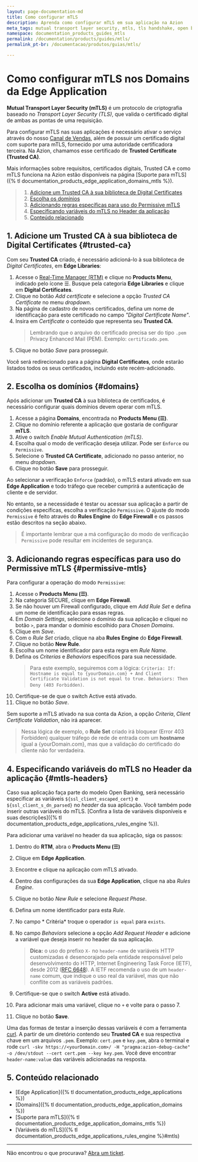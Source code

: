 ```yaml
---
layout: page-documentation-md
title: Como configurar mTLS
description: Aprenda como configurar mTLS em sua aplicação na Azion
meta_tags: mutual transport layer security, mtls, tls handshake, open banking, certificados, certificados digitais
namespace: documentation_products_guides_mtls
permalink: /documentation/products/guides/mtls/
permalink_pt-br: /documentacao/produtos/guias/mtls/

---
```


# Como configurar mTLS nos Domains da Edge Application

**Mutual Transport Layer Security (mTLS)** é um protocolo de criptografia baseado no *Transport Layer Security (TLS)*, que valida o certificado digital de ambas as pontas de uma requisição.

Para configurar mTLS nas suas aplicações é necessário ativar o serviço através do nosso [Canal de Vendas](https://www.azion.com/pt-br/contate-vendas/), além de possuir um certificado digital com suporte para mTLS, fornecido por uma autoridade certificadora terceira. Na Azion, chamamos esse certificado de **Trusted Certificate (Trusted CA)**.

Mais informações sobre requisitos, certificados digitais, Trusted CA e como mTLS funciona na Azion estão disponíveis na página [Suporte para mTLS]({% tl documentation_products_edge_application_domains_mtls %}).

> 1. [Adicione um Trusted CA à sua biblioteca de Digital Certificates](#trusted-ca)
> 2. [Escolha os domínios](#domains)
> 3. [Adicionando regras específicas para uso do Permissive mTLS](#permissive-mtls)
> 4. [Especificando variáveis do mTLS no Header da aplicação](#mtls-headers)
> 5. [Conteúdo relacionado](#related-content)

## 1. Adicione um Trusted CA à sua biblioteca de Digital Certificates {#trusted-ca}

Com seu **Trusted CA** criado, é necessário adicioná-lo à sua biblioteca de *Digital Certificates*, em **Edge Libraries**:

1. Acesse o [Real-Time Manager (RTM)](https://manager.azion.com) e clique no **Products Menu**, indicado pelo ícone ☰. Busque pela categoria **Edge Libraries** e clique em **Digital Certificates**.
2. Clique no botão *Add certificate* e selecione a opção *Trusted CA Certificate* no menu *dropdown*.
4. Na página de cadastro de novos certificados, defina um nome de identificação para este certificado no campo *"Digital Certificate Name"*.
5. Insira em *Certificate* o conteúdo que representa seu **Trusted CA**.
    > Lembrando que o arquivo do certificado precisa ser do tipo `.pem` Privacy Enhanced Mail (PEM). Exemplo: `certificado.pem`.
6. Clique no botão *Save* para prosseguir.

Você será redirecionado para a página **Digital Certificates**, onde estarão listados todos os seus certificados, incluindo este recém-adicionado.

## 2. Escolha os domínios {#domains}

Após adicionar um **Trusted CA** à sua biblioteca de certificados, é necessário configurar quais domínios devem operar com mTLS.

1. Acesse a página **Domains**, encontrada no **Products Menu (☰)**.
2. Clique no domínio referente a aplicação que gostaria de configurar **mTLS**.
3. Ative o switch *Enable Mutual Authentication (mTLS)*.
4. Escolha qual o modo de verificação deseja utilizar. Pode ser `Enforce` ou `Permissive`.
5. Selecione o **Trusted CA Certificate**, adicionado no passo anterior, no menu *dropdown*.
6. Clique no botão **Save** para prosseguir.

Ao selecionar a verificação `Enforce` (padrão), o mTLS estará ativado em sua **Edge Application** e todo tráfego que receber cumprirá a autenticação de cliente e de servidor. 

No entanto, se a necessidade é testar ou acessar sua aplicação a partir de condições específicas, escolha a verificação `Permissive`. O ajuste do modo `Permissive` é feito através do **Rules Engine** do **Edge Firewall** e os passos estão descritos na seção abaixo.

> É importante lembrar que a má configuração do modo de verificação `Permissive` pode resultar em incidentes de segurança.

## 3. Adicionando regras específicas para uso do Permissive mTLS {#permissive-mtls}

Para configurar a operação do modo `Permissive`: 

1. Acesse o **Products Menu (☰)**.
2. Na categoria SECURE, clique em **Edge Firewall**.
3. Se não houver um Firewall configurado, clique em *Add Rule Set* e defina um nome de identificação para essas regras.
4. Em *Domain Settings*, selecione o domínio da sua aplicação e cliquei no botão `>`, para mandar o domínio escolhido para *Chosen Domains*.
5. Clique em *Save*.
6. Com o *Rule Set* criado, clique na aba **Rules Engine** do **Edge Firewall**.
7. Clique no botão **New Rule**.
8. Escolha um nome identificador para esta regra em *Rule Name*.
9. Defina os *Criterias* e *Behaviors* específicos para sua necessidade.
    > Para este exemplo, seguiremos com a lógica: `Criteria: If: Hostname is equal to {yourDomain.com} + And Client Certificate Validation is not equal to true. Behaviors: Then Deny (403 Forbidden)`.
10. Certifique-se de que o switch Active está ativado.
11. Clique no botão *Save*.

Sem suporte a mTLS ativado na sua conta da Azion, a opção *Criteria*, *Client Certificate Validation*, não irá aparecer.

> Nessa lógica de exemplo, o **Rule Set** criado irá bloquear (Error 403 Forbidden) qualquer tráfego de rede de entrada com um **hostname** igual a {yourDomain.com}, mas que a validação do certificado do cliente não for verdadeira.

## 4. Especificando variáveis do mTLS no Header da aplicação {#mtls-headers}

Caso sua aplicação faça parte do modelo Open Banking, será necessário especificar as variáveis `${ssl_client_escaped_cert}` e `${ssl_client_s_dn_parsed}` no *header* da sua aplicação. Você também pode inserir outras variáveis do mTLS. [Confira a lista de variáveis disponíveis e suas descrições]({% tl documentation_products_edge_applications_rules_engine %}).

Para adicionar uma variável no header da sua aplicação, siga os passos:

1. Dentro do **RTM**, abra o **Products Menu (☰)**
2. Clique em **Edge Application**.
3. Encontre e clique na aplicação com mTLS ativado.
4. Dentro das configurações da sua **Edge Application**, clique na aba *Rules Engine*.
5. Clique no botão *New Rule* e selecione *Request Phase*.
6. Defina um nome identificador para esta *Rule*.
7. No campo * Critéria* troque o operador `is equal` para `exists`.
8. No campo *Behaviors* selecione a opção *Add Request Header* e adicione a variável que deseja inserir no header da sua aplicação.
    > **Dica:** o uso do prefixo `X-` no `header-name` de variáveis HTTP customizadas é desencorajado pela entidade responsável pelo desenvolvimento do HTTP, Internet Engineering Task Force (IETF), desde 2012 ([RFC 6648](https://datatracker.ietf.org/doc/rfc6648/)). A IETF recomenda o uso de um `header-name` comum, que indique o uso real da variável, mas que não conflite com as variáveis padrões.

9. Certifique-se que o switch **Active** está ativado.

10. Para adicionar mais uma variável, clique no `+` e volte para o passo 7.
11. Clique no botão **Save**.

Uma das formas de testar a inserção dessas variáveis é com a ferramenta [curl](https://curl.se/). A partir de um diretório contendo seu **Trusted CA** e sua respectiva chave em um arquivos `.pem`. Exemplo: `cert.pem` e `key.pem`, abra o terminal e rode `curl -skv https://<yourDomain.com>/ -H "pragma:azion-debug-cache" -o /dev/stdout --cert cert.pem --key key.pem`. Você deve encontrar `header-name:value` das variáveis adicionadas na resposta.

## 5. Conteúdo relacionado

* [Edge Application]({% tl documentation_products_edge_applications %})
* [Domains]({% tl documentation_products_edge_application_domains %})
* [Suporte para mTLS]({% tl documentation_products_edge_application_domains_mtls %})
* [Variáveis do mTLS]({% tl documentation_products_edge_applications_rules_engine %}#mtls)

---

Não encontrou o que procurava? [Abra um ticket](https://tickets.azion.com/pt-BR/support/login).
